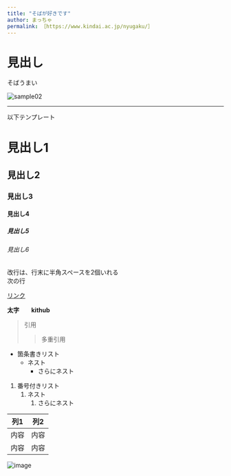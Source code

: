 ```yaml
---
title: "そばが好きです"
author: まっちゃ
permalink: ［https://www.kindai.ac.jp/nyugaku/］
---
```


# 見出し

そばうまい


![sample02](https://user-images.githubusercontent.com/104198477/164689772-9d9d7771-a972-4e75-a400-c6272ff4e1db.jpg)

---

以下テンプレート

# 見出し1
## 見出し2
### 見出し3
#### 見出し4
##### 見出し5
###### 見出し6

改行は、行末に半角スペースを2個いれる  
次の行

[リンク](https://www.google.co.jp/)

**太字**　　**kithub**

> 引用
>> 多重引用


- 箇条書きリスト
  - ネスト
    - さらにネスト


1. 番号付きリスト
   1. ネスト
      1. さらにネスト

   
| 列1  | 列2  |
|-----|-----|
| 内容  | 内容  |
| 内容  | 内容  |

![image](/220422_GitHubPages/assets/images/logo-150.png)

